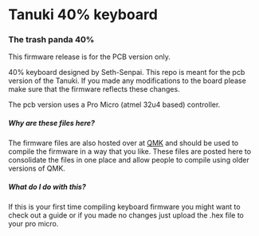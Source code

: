 # Tanuki 40% keyboard
### The trash panda 40%

This firmware release is for the PCB version only.

40% keyboard designed by Seth-Senpai. This repo is meant for the pcb version of the Tanuki. If you made any modifications to the board please make sure that the firmware reflects these changes.

The pcb version uses a Pro Micro (atmel 32u4 based) controller.

##### Why are these files here?
The firmware files are also hosted over at [QMK](hahahlinksoon) and should be used to compile the firmware in a way that you like. These files are posted here to consolidate the files in one place and allow people to compile using older versions of QMK.

##### What do I do with this?
If this is your first time compiling keyboard firmware you might want to check out a guide or if you made no changes just upload the .hex file to your pro micro.
